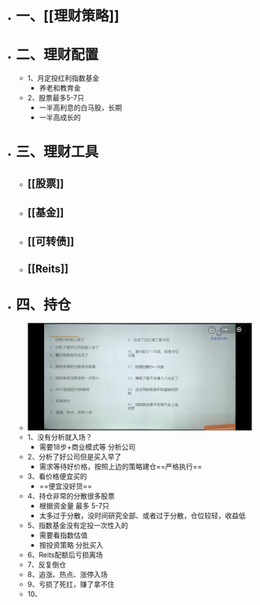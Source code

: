 - # 一、[[理财策略]]
- # 二、理财配置
	- 1、月定投红利指数基金
		- 养老和教育金
	- 2、股票最多5-7只
		- 一半高利息的白马股，长期
		- 一半高成长的
- # 三、理财工具
	- ## [[股票]]
	- ## [[基金]]
	- ## [[可转债]]
	- ## [[Reits]]
- # 四、持仓
	- ![image.png](../assets/image_1681189488977_0.png)
	- 1、没有分析就入场？
		- 需要18步+商业模式等 分析公司
	- 2、分析了好公司但是买入早了
		- 需求等待好价格，按照上边的策略建仓==严格执行==
	- 3、看价格便宜买的
		- ==便宜没好货==
	- 4、持仓非常的分散很多股票
		- 根据资金量 最多 5-7只
		- 太多过于分散，没时间研究全部、或者过于分散，仓位较轻，收益低
	- 5、指数基金没有定投一次性入的
		- 需要看指数估值
		- 按投资策略 分批买入
	- 6、Reits配额后亏损离场
	- 7、反复倒仓
	- 8、追涨、热点、涨停入场
	- 9、亏损了死扛，赚了拿不住
	- 10、
